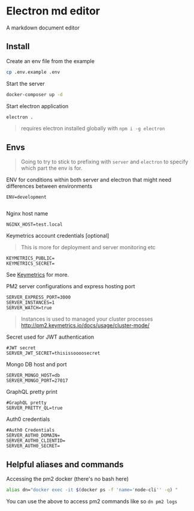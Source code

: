 Electron md editor
===

A markdown document editor

## Install 

Create an env file from the example

```bash
cp .env.example .env
```

Start the server 

```bash
docker-composer up -d
```

Start electron application 

```bash
electron .
```

> requires electron installed globally with `npm i -g electron`

## Envs

> Going to try to stick to prefixing with `server` and `electron` to specify which part the env is for.

ENV for conditions within both server and electron that might need differences between environments
```
ENV=development


```

Nginx host name
```
NGINX_HOST=test.local
```
Keymetrics account credentials [optional]
> This is more for deployment and server monitoring etc

```
KEYMETRICS_PUBLIC=
KEYMETRICS_SECRET=
```
See [Keymetrics](https://keymetrics.io/) for more.

PM2 server configurations and express hosting port
```
SERVER_EXPRESS_PORT=3000
SERVER_INSTANCES=1
SERVER_WATCH=true
```
> Instances is used to managed your cluster processes http://pm2.keymetrics.io/docs/usage/cluster-mode/

Secret used for JWT authentication

```
#JWT secret
SERVER_JWT_SECRET=thisissoooosecret
```

Mongo DB host and port 

```
SERVER_MONGO_HOST=db
SERVER_MONGO_PORT=27017
```
GraphQL pretty print 

```
#GraphQL pretty
SERVER_PRETTY_QL=true
```
Auth0 credentials 

```
#Auth0 Credentials
SERVER_AUTH0_DOMAIN=
SERVER_AUTH0_CLIENTID=
SERVER_AUTH0_SECRET=
```

## Helpful aliases and commands

Accessing the pm2 docker (there's no bash here)

```bash
alias dn="docker exec -it $(docker ps -f 'name='node-cli'' -q) "
```
You can use the above to access pm2 commands like so `dn pm2 logs`
